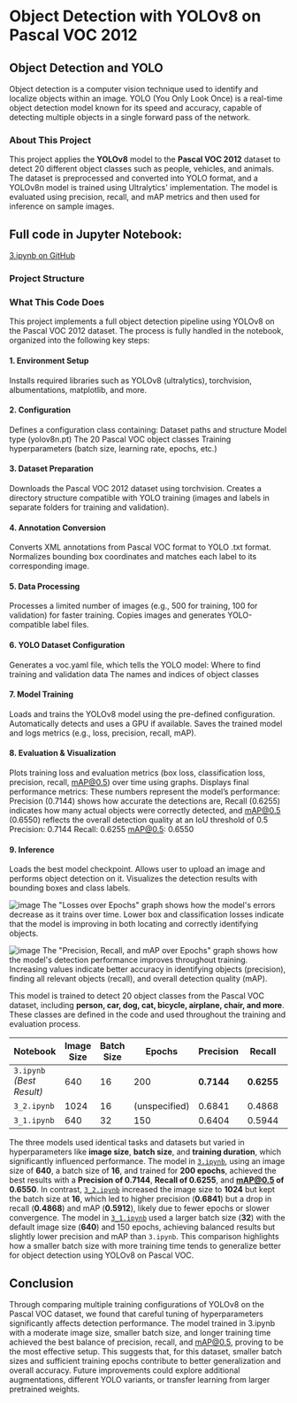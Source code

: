 # Object Detection with YOLOv8 on Pascal VOC 2012
## Object Detection and YOLO
Object detection is a computer vision technique used to identify and localize objects within an image. YOLO (You Only Look Once) is a real-time object detection model known for its speed and accuracy, capable of detecting multiple objects in a single forward pass of the network.

### About This Project

This project applies the **YOLOv8** model to the **Pascal VOC 2012** dataset to detect 20 different object classes such as people, vehicles, and animals. The dataset is preprocessed and converted into YOLO format, and a YOLOv8n model is trained using Ultralytics' implementation. The model is evaluated using precision, recall, and mAP metrics and then used for inference on sample images.

## Full code in Jupyter Notebook:   
[ 3.ipynb on GitHub](https://github.com/alinavirabyan/CNN/blob/main/3.ipynb)

### Project Structure



### What This Code Does
This project implements a full object detection pipeline using YOLOv8 on the Pascal VOC 2012 dataset. The process is fully handled in the notebook, organized into the following key steps:

#### 1. Environment Setup
Installs required libraries such as YOLOv8 (ultralytics), torchvision, albumentations, matplotlib, and more.

#### 2. Configuration
Defines a configuration class containing:
Dataset paths and structure
Model type (yolov8n.pt)
The 20 Pascal VOC object classes
Training hyperparameters (batch size, learning rate, epochs, etc.)

####  3. Dataset Preparation
Downloads the Pascal VOC 2012 dataset using torchvision.
Creates a directory structure compatible with YOLO training (images and labels in separate folders for training and validation).

####  4. Annotation Conversion
Converts XML annotations from Pascal VOC format to YOLO .txt format.
Normalizes bounding box coordinates and matches each label to its corresponding image.

#### 5. Data Processing
Processes a limited number of images (e.g., 500 for training, 100 for validation) for faster training.
Copies images and generates YOLO-compatible label files.

#### 6. YOLO Dataset Configuration
Generates a voc.yaml file, which tells the YOLO model:
Where to find training and validation data
The names and indices of object classes

#### 7. Model Training
Loads and trains the YOLOv8 model using the pre-defined configuration.
Automatically detects and uses a GPU if available.
Saves the trained model and logs metrics (e.g., loss, precision, recall, mAP).

#### 8. Evaluation & Visualization
Plots training loss and evaluation metrics (box loss, classification loss, precision, recall, mAP@0.5) over time using graphs.
Displays final performance metrics: These numbers represent the model’s performance: Precision (0.7144) shows how accurate the detections are, Recall (0.6255) indicates how many actual objects were correctly detected, and mAP@0.5 (0.6550) reflects the overall detection quality at an IoU threshold of 0.5
Precision: 0.7144
Recall: 0.6255
mAP@0.5: 0.6550

#### 9. Inference
Loads the best model checkpoint.
Allows user to upload an image and performs object detection on it.
Visualizes the detection results with bounding boxes and class labels.

![image](https://github.com/user-attachments/assets/fc75dfc8-3200-4799-9050-0439773de1ed)
The "Losses over Epochs" graph shows how the model's errors decrease as it trains over time. Lower box and classification losses indicate that the model is improving in both locating and correctly identifying objects.

![image](https://github.com/user-attachments/assets/d12b281a-0e65-4350-b18b-b921515bda4c)
The "Precision, Recall, and mAP over Epochs" graph shows how the model's detection performance improves throughout training. Increasing values indicate better accuracy in identifying objects (precision), finding all relevant objects (recall), and overall detection quality (mAP).

This model is trained to detect 20 object classes from the Pascal VOC dataset, including **person, car, dog, cat, bicycle, airplane, chair, and more**. These classes are defined in the code and used throughout the training and evaluation process.

| Notebook                  | Image Size | Batch Size | Epochs        | Precision  | Recall     | mAP\@0.5   | Link                                                             |
| ------------------------- | ---------- | ---------- | ------------- | ---------- | ---------- | ---------- | ---------------------------------------------------------------- |
| `3.ipynb` *(Best Result)* | 640        | 16         | 200           | **0.7144** | **0.6255** | **0.6550** | [View](https://github.com/alinavirabyan/CNN/blob/main/3.ipynb)   |
| `3_2.ipynb`               | 1024       | 16         | (unspecified) | 0.6841     | 0.4868     | 0.5912     | [View](https://github.com/alinavirabyan/CNN/blob/main/3_2.ipynb) |
| `3_1.ipynb`               | 640        | 32         | 150           | 0.6404     | 0.5944     | 0.6260     | [View](https://github.com/alinavirabyan/CNN/blob/main/3_1.ipynb) |


The three models used identical tasks and datasets but varied in hyperparameters like **image size**, **batch size**, and **training duration**, which significantly influenced performance. The model in [`3.ipynb`](https://github.com/alinavirabyan/CNN/blob/main/3.ipynb), using an image size of **640**, a batch size of **16**, and trained for **200 epochs**, achieved the best results with a **Precision of 0.7144**, **Recall of 0.6255**, and **mAP@0.5 of 0.6550**. In contrast, [`3_2.ipynb`](https://github.com/alinavirabyan/CNN/blob/main/3_2.ipynb) increased the image size to **1024** but kept the batch size at **16**, which led to higher precision (**0.6841**) but a drop in recall (**0.4868**) and mAP (**0.5912**), likely due to fewer epochs or slower convergence. The model in [`3_1.ipynb`](https://github.com/alinavirabyan/CNN/blob/main/3_1.ipynb) used a larger batch size (**32**) with the default image size (**640**) and 150 epochs, achieving balanced results but slightly lower precision and mAP than `3.ipynb`. This comparison highlights how a smaller batch size with more training time tends to generalize better for object detection using YOLOv8 on Pascal VOC.


## Conclusion
Through comparing multiple training configurations of YOLOv8 on the Pascal VOC dataset, we found that careful tuning of hyperparameters significantly affects detection performance. The model trained in 3.ipynb with a moderate image size, smaller batch size, and longer training time achieved the best balance of precision, recall, and mAP@0.5, proving to be the most effective setup. This suggests that, for this dataset, smaller batch sizes and sufficient training epochs contribute to better generalization and overall accuracy. Future improvements could explore additional augmentations, different YOLO variants, or transfer learning from larger pretrained weights.





















